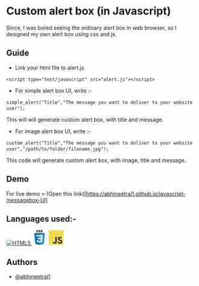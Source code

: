 # Custom alert box (in Javascript)
Since, I was bored seeing the ordinary alert box in web browser, so I designed my own alert box using css and js.

## Guide

*	Link your html file to alert.js
```
<script type="text/javascript" src="alert.js"></script>
```

*	For simple alert box UI, write :-
```
simple_alert("Title","The message you want to deliver to your website user");
```
This will will generate custom alert box, with title and message.

*	For image alert box UI, write :-
```
custom_alert("Title","The message you want to deliver to your website user","/path/to/folder/filename.jpg");
```
This code will generate custom alert box, with image, title and message.

## Demo
For live demo = (Open this link)[https://abhineetraj1.github.io/javascript-messagebox-UI]



## Languages used:-
<a href="https://developer.mozilla.org/en-US/docs/Glossary/HTML5" target="_blank" rel="noreferrer"><img src="https://raw.githubusercontent.com/danielcranney/readme-generator/main/public/icons/skills/html5-colored.svg" width="36" height="36" alt="HTML5" /></a><a href="https://www.w3schools.com/css/" target="_blank" rel="noreferrer"> <img src="https://raw.githubusercontent.com/devicons/devicon/master/icons/css3/css3-original-wordmark.svg" alt="css3" width="40" height="40"/></a> <a href="https://developer.mozilla.org/en-US/docs/Web/JavaScript" target="_blank" rel="noreferrer"> <img src="https://raw.githubusercontent.com/devicons/devicon/master/icons/javascript/javascript-original.svg" alt="javascript" width="40" height="40"/> </a>

## Authors
- [@abhineetraj1](https://www.github.com/abhineetraj1)
